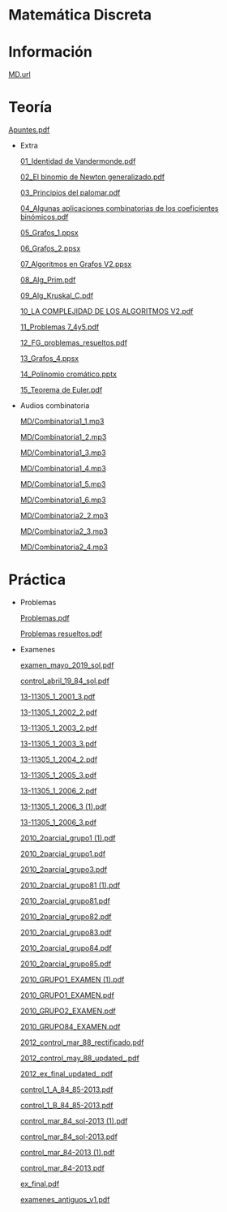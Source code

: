 # Matemática Discreta

# Información

[MD.url](MD/MD.url)

# Teoría

[Apuntes.pdf](MD/Apuntes.pdf)

- Extra

    [01_Identidad de Vandermonde.pdf](MD/01_Identidad_de_Vandermonde.pdf)

    [02_El binomio de Newton generalizado.pdf](MD/02_El_binomio_de_Newton_generalizado.pdf)

    [03_Principios del palomar.pdf](MD/03_Principios_del_palomar.pdf)

    [04_Algunas aplicaciones combinatorias de los coeficientes binómicos.pdf](MD/04_Algunas_aplicaciones_combinatorias_de_los_coeficientes_binomicos.pdf)

    [05_Grafos_1.ppsx](MD/05_Grafos_1.ppsx)

    [06_Grafos_2.ppsx](MD/06_Grafos_2.ppsx)

    [07_Algoritmos en Grafos V2.ppsx](MD/07_Algoritmos_en_Grafos_V2.ppsx)

    [08_Alg_Prim.pdf](MD/08_Alg_Prim.pdf)

    [09_Alg_Kruskal_C.pdf](MD/09_Alg_Kruskal_C.pdf)

    [10_LA COMPLEJIDAD DE LOS ALGORITMOS V2.pdf](MD/10_LA_COMPLEJIDAD_DE_LOS_ALGORITMOS_V2.pdf)

    [11_Problemas 7_4y5.pdf](MD/11_Problemas_7_4y5.pdf)

    [12_FG_problemas_resueltos.pdf](MD/12_FG_problemas_resueltos.pdf)

    [13_Grafos_4.ppsx](MD/13_Grafos_4.ppsx)

    [14_Polinomio cromático.pptx](MD/14_Polinomio_cromtico.pptx)

    [15_Teorema de Euler.pdf](MD/15_Teorema_de_Euler.pdf)

- Audios combinatoria

    [MD/Combinatoria1_1.mp3](MD/Combinatoria1_1.mp3)

    [MD/Combinatoria1_2.mp3](MD/Combinatoria1_2.mp3)

    [MD/Combinatoria1_3.mp3](MD/Combinatoria1_3.mp3)

    [MD/Combinatoria1_4.mp3](MD/Combinatoria1_4.mp3)

    [MD/Combinatoria1_5.mp3](MD/Combinatoria1_5.mp3)

    [MD/Combinatoria1_6.mp3](MD/Combinatoria1_6.mp3)

    [MD/Combinatoria2_2.mp3](MD/Combinatoria2_2.mp3)

    [MD/Combinatoria2_3.mp3](MD/Combinatoria2_3.mp3)

    [MD/Combinatoria2_4.mp3](MD/Combinatoria2_4.mp3)

# Práctica

- Problemas

    [Problemas.pdf](MD/Problemas.pdf)

    [Problemas resueltos.pdf](MD/Problemas_resueltos.pdf)

- Examenes

    [examen_mayo_2019_sol.pdf](MD/examen_mayo_2019_sol.pdf)

    [control_abril_19_84_sol.pdf](MD/control_abril_19_84_sol.pdf)

    [13-11305_1_2001_3.pdf](MD/13-11305_1_2001_3.pdf)

    [13-11305_1_2002_2.pdf](MD/13-11305_1_2002_2.pdf)

    [13-11305_1_2003_2.pdf](MD/13-11305_1_2003_2.pdf)

    [13-11305_1_2003_3.pdf](MD/13-11305_1_2003_3.pdf)

    [13-11305_1_2004_2.pdf](MD/13-11305_1_2004_2.pdf)

    [13-11305_1_2005_3.pdf](MD/13-11305_1_2005_3.pdf)

    [13-11305_1_2006_2.pdf](MD/13-11305_1_2006_2.pdf)

    [13-11305_1_2006_3 (1).pdf](MD/13-11305_1_2006_3_(1).pdf)

    [13-11305_1_2006_3.pdf](MD/13-11305_1_2006_3.pdf)

    [2010_2parcial_grupo1 (1).pdf](MD/2010_2parcial_grupo1_(1).pdf)

    [2010_2parcial_grupo1.pdf](MD/2010_2parcial_grupo1.pdf)

    [2010_2parcial_grupo3.pdf](MD/2010_2parcial_grupo3.pdf)

    [2010_2parcial_grupo81 (1).pdf](MD/2010_2parcial_grupo81_(1).pdf)

    [2010_2parcial_grupo81.pdf](MD/2010_2parcial_grupo81.pdf)

    [2010_2parcial_grupo82.pdf](MD/2010_2parcial_grupo82.pdf)

    [2010_2parcial_grupo83.pdf](MD/2010_2parcial_grupo83.pdf)

    [2010_2parcial_grupo84.pdf](MD/2010_2parcial_grupo84.pdf)

    [2010_2parcial_grupo85.pdf](MD/2010_2parcial_grupo85.pdf)

    [2010_GRUPO1_EXAMEN (1).pdf](MD/2010_GRUPO1_EXAMEN_(1).pdf)

    [2010_GRUPO1_EXAMEN.pdf](MD/2010_GRUPO1_EXAMEN.pdf)

    [2010_GRUPO2_EXAMEN.pdf](MD/2010_GRUPO2_EXAMEN.pdf)

    [2010_GRUPO84_EXAMEN.pdf](MD/2010_GRUPO84_EXAMEN.pdf)

    [2012_control_mar_88_rectificado.pdf](MD/2012_control_mar_88_rectificado.pdf)

    [2012_control_may_88_updated_.pdf](MD/2012_control_may_88_updated_.pdf)

    [2012_ex_final_updated_.pdf](MD/2012_ex_final_updated_.pdf)

    [control_1_A_84_85-2013.pdf](MD/control_1_A_84_85-2013.pdf)

    [control_1_B_84_85-2013.pdf](MD/control_1_B_84_85-2013.pdf)

    [control_mar_84_sol-2013 (1).pdf](MD/control_mar_84_sol-2013_(1).pdf)

    [control_mar_84_sol-2013.pdf](MD/control_mar_84_sol-2013.pdf)

    [control_mar_84-2013 (1).pdf](MD/control_mar_84-2013_(1).pdf)

    [control_mar_84-2013.pdf](MD/control_mar_84-2013.pdf)

    [ex_final.pdf](MD/ex_final.pdf)

    [examenes_antiguos_v1.pdf](MD/examenes_antiguos_v1.pdf)